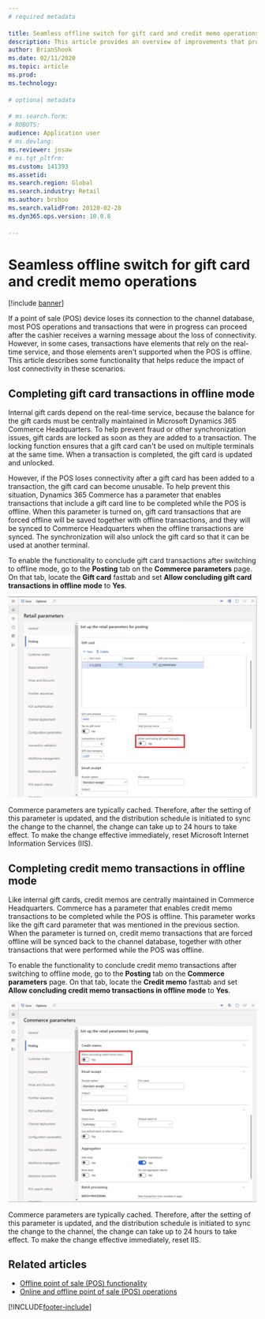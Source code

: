 ```yaml
---
# required metadata

title: Seamless offline switch for gift card and credit memo operations
description: This article provides an overview of improvements that provide a seamless offline switch for specific payment types. 
author: BrianShook
ms.date: 02/11/2020
ms.topic: article
ms.prod: 
ms.technology: 

# optional metadata

# ms.search.form: 
# ROBOTS: 
audience: Application user
# ms.devlang: 
ms.reviewer: josaw
# ms.tgt_pltfrm: 
ms.custom: 141393
ms.assetid: 
ms.search.region: Global
ms.search.industry: Retail
ms.author: brshoo
ms.search.validFrom: 20120-02-28
ms.dyn365.ops.version: 10.0.8

---
```


# Seamless offline switch for gift card and credit memo operations

[!include [banner](../finance/includes/banner.md)]

If a point of sale (POS) device loses its connection to the channel database, most POS operations and transactions that were in progress can proceed after the cashier receives a warning message about the loss of connectivity. However, in some cases, transactions have elements that rely on the real-time service, and those elements aren't supported when the POS is offline. This article describes some functionality that helps reduce the impact of lost connectivity in these scenarios.

## Completing gift card transactions in offline mode

Internal gift cards depend on the real-time service, because the balance for the gift cards must be centrally maintained in Microsoft Dynamics 365 Commerce Headquarters. To help prevent fraud or other synchronization issues, gift cards are locked as soon as they are added to a transaction. The locking function ensures that a gift card can't be used on multiple terminals at the same time. When a transaction is completed, the gift card is updated and unlocked.

However, if the POS loses connectivity after a gift card has been added to a transaction, the gift card can become unusable. To help prevent this situation, Dynamics 365 Commerce has a parameter that enables transactions that include a gift card line to be completed while the POS is offline. When this parameter is turned on, gift card transactions that are forced offline will be saved together with offline transactions, and they will be synced to Commerce Headquarters when the offline transactions are synced. The synchronization will also unlock the gift card so that it can be used at another terminal.

To enable the functionality to conclude gift card transactions after switching to offline mode, go to the **Posting** tab on the **Commerce parameters** page. On that tab, locate the **Gift card** fasttab and set **Allow concluding gift card transactions in offline mode** to **Yes**.

![Offline gift card setting.](media/gift.png)

Commerce parameters are typically cached. Therefore, after the setting of this parameter is updated, and the distribution schedule is initiated to sync the change to the channel, the change can take up to 24 hours to take effect. To make the change effective immediately, reset Microsoft Internet Information Services (IIS).

## Completing credit memo transactions in offline mode

Like internal gift cards, credit memos are centrally maintained in Commerce Headquarters. Commerce has a parameter that enables credit memo transactions to be completed while the POS is offline. This parameter works like the gift card parameter that was mentioned in the previous section. When the parameter is turned on, credit memo transactions that are forced offline will be synced back to the channel database, together with other transactions that were performed while the POS was offline.

To enable the functionality to conclude credit memo transactions after switching to offline mode, go to the **Posting** tab on the **Commerce parameters** page. On that tab, locate the **Credit memo** fasttab and set **Allow concluding credit memo transactions in offline mode** to **Yes**.

![Offline credit memo setting.](media/creditmemo.png)

Commerce parameters are typically cached. Therefore, after the setting of this parameter is updated, and the distribution schedule is initiated to sync the change to the channel, the change can take up to 24 hours to take effect. To make the change effective immediately, reset IIS.

## Related articles

- [Offline point of sale (POS) functionality](dev-itpro/pos-offline-functionality.md)
- [Online and offline point of sale (POS) operations](pos-operations.md)


[!INCLUDE[footer-include](../includes/footer-banner.md)]